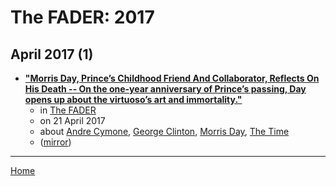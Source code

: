 # The FADER: 2017

## April 2017 (1)

 - [**"Morris Day, Prince’s Childhood Friend And Collaborator, Reflects On His Death -- On the one-year anniversary of Prince’s passing, Day opens up about the virtuoso’s art and immortality."**](https://www.thefader.com/2017/04/21/morris-day-prince-interview)
    - in [The FADER](../../../publications/f-j/the-fader/index.md)
    - on 21 April 2017
    - about [Andre Cymone](../../../topics/andre-cymone/index.md), [George Clinton](../../../topics/george-clinton/index.md), [Morris Day](../../../topics/morris-day/index.md), [The Time](../../../topics/the-time/index.md)
    - ([mirror](https://web.archive.org/web/*/https://www.thefader.com/2017/04/21/morris-day-prince-interview))

----

[Home](../index.md)
